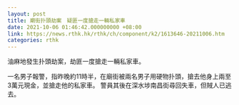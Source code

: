 ```yaml
---
layout: post
title: 廟街扑頭劫案　疑匪一度搶走一輛私家車
date: 2021-10-06 01:46:42.000000000 +08:00
link: https://news.rthk.hk/rthk/ch/component/k2/1613646-20211006.htm
categories: rthk
---
```


油麻地發生扑頭劫案，劫匪一度搶走一輛私家車。

一名男子報警，指昨晚約11時半，在廟街被兩名男子用硬物扑頭，搶去他身上兩至3萬元現金，並搶走他的私家車。 警員其後在深水埗南昌街尋回失車，但賊人已逃去。
